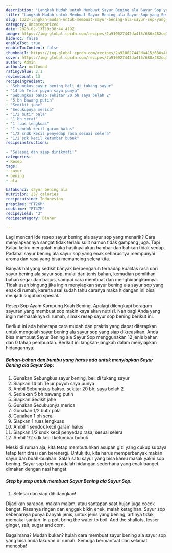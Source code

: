 ```yaml
---
description: "Langkah Mudah untuk Membuat Sayur Bening ala Sayur Sop yang Sempurna, Buat Buka Puasa Enak Banget"
title: "Langkah Mudah untuk Membuat Sayur Bening ala Sayur Sop yang Sempurna, Buat Buka Puasa Enak Banget"
slug: 1322-langkah-mudah-untuk-membuat-sayur-bening-ala-sayur-sop-yang-sempurna-buat-buka-puasa-enak-banget
category: Uncategorized
date: 2023-02-13T19:38:44.419Z
image: https://img-global.cpcdn.com/recipes/2a910027442da415/680x482cq70/sayur-bening-ala-sayur-sop-foto-resep-utama.jpg
hideToc: false
enableToc: true
enableTocContent: false
thumbnail: https://img-global.cpcdn.com/recipes/2a910027442da415/680x482cq70/sayur-bening-ala-sayur-sop-foto-resep-utama.jpg
cover: https://img-global.cpcdn.com/recipes/2a910027442da415/680x482cq70/sayur-bening-ala-sayur-sop-foto-resep-utama.jpg
author: Admin
authorAv: notfound
ratingvalue: 3.1
reviewcount: 13
recipeingredient:
- "Sebungkus sayur bening beli di tukang sayur"
- "14 bh Telur puyuh saya punya"
- "Sebungkus bakso sekitar 20 bh saya belah 2"
- "5 bh bawang putih"
- "Sedikit jahe"
- "Secukupnya merica"
- "1/2 butir pala"
- "1 bh serai"
- "1 ruas lengkuas"
- "1 sendok kecil garam halus"
- "1/2 sndk kecil penyedap rasa sesuai selera"
- "1/2 sdk kecil ketumbar bubuk"
recipeinstructions:

- "Selesai dan siap dinikmati!"
categories:
- Resep
tags:
- sayur
- bening
- ala

katakunci: sayur bening ala 
nutrition: 237 calories
recipecuisine: Indonesian
preptime: "PT26M"
cooktime: "PT47M"
recipeyield: "3"
recipecategory: Dinner

---
```



Lagi mencari ide resep sayur bening ala sayur sop yang menarik? Cara menyiapkannya sangat tidak terlalu sulit namun tidak gampang juga. Tapi Kalau keliru mengolah maka hasilnya akan hambar dan bahkan tidak sedap. Padahal sayur bening ala sayur sop yang enak seharusnya mempunyai aroma dan rasa yang bisa memancing selera kita.


Banyak hal yang sedikit banyak berpengaruh terhadap kualitas rasa dari sayur bening ala sayur sop, mulai dari jenis bahan, kemudian pemilihan bahan segar dan bagus, sampai cara membuat dan menghidangkannya. Tidak usah bingung jika ingin menyiapkan sayur bening ala sayur sop yang enak di rumah, karena asal sudah tahu caranya maka hidangan ini bisa menjadi suguhan spesial.

Resep Sop Ayam Kampung Kuah Bening. Apalagi dilengkapi beragam sayuran yang membuat sop makin kaya akan nutrisi. Nah bagi Anda yang ingin memasaknya di rumah, simak resep sayur sop bening berikut ini.


Berikut ini ada beberapa cara mudah dan praktis yang dapat diterapkan untuk mengolah sayur bening ala sayur sop yang siap dikreasikan. Anda bisa membuat Sayur Bening ala Sayur Sop menggunakan 12 jenis bahan dan 0 tahap pembuatan. Berikut ini langkah-langkah dalam menyiapkan hidangannya.

<!--inarticleads1-->

##### Bahan-bahan dan bumbu yang harus ada untuk menyiapkan Sayur Bening ala Sayur Sop:

1. Gunakan Sebungkus sayur bening, beli di tukang sayur
1. Siapkan 14 bh Telur puyuh saya punya
1. Ambil Sebungkus bakso, sekitar 20 bh, saya belah 2
1. Sediakan 5 bh bawang putih
1. Siapkan Sedikit jahe
1. Gunakan Secukupnya merica
1. Gunakan 1/2 butir pala
1. Gunakan 1 bh serai
1. Siapkan 1 ruas lengkuas
1. Ambil 1 sendok kecil garam halus
1. Siapkan 1/2 sndk kecil penyedap rasa, sesuai selera
1. Ambil 1/2 sdk kecil ketumbar bubuk


Meski di rumah aja, kita tetap membutuhkan asupan gizi yang cukup supaya tetap terhidrasi dan berenergi. Untuk itu, kita harus memperbanyak makan sayur dan buah-buahan. Salah satu sayur yang bisa kamu masak yakni sop bening. Sayur sop bening adalah hidangan sederhana yang enak banget dimakan dengan nasi hangat. 

<!--inarticleads2-->

##### Step by step untuk membuat Sayur Bening ala Sayur Sop:


1. Selesai dan siap dihidangkan!

Dijadikan sarapan, makan malam, atau santapan saat hujan juga cocok banget. Rasanya ringan dan enggak bikin enek, malah ketagihan. Sayur sop sebenarnya punya banyak jenis, untuk jenis yang bening, artinya tidak memakai santan. In a pot, bring the water to boil. Add the shallots, lesser ginger, salt, sugar and corn. 

Bagaimana? Mudah bukan? Itulah cara membuat sayur bening ala sayur sop yang bisa anda lakukan di rumah. Semoga bermanfaat dan selamat mencoba!
